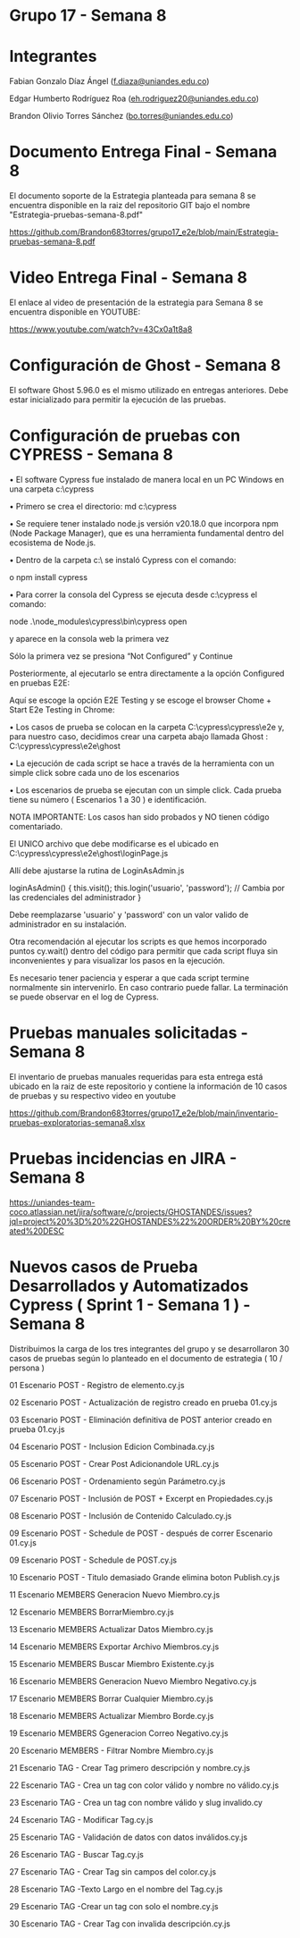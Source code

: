 # Grupo 17 - Semana 8

# Integrantes

Fabian Gonzalo Díaz Ángel (f.diaza@uniandes.edu.co)

Edgar Humberto Rodríguez Roa (eh.rodriguez20@uniandes.edu.co)

Brandon Olivio Torres Sánchez (bo.torres@uniandes.edu.co)

# Documento Entrega Final - Semana 8

El documento soporte de la Estrategia planteada para semana 8 se encuentra disponible en la raiz del repositorio GIT bajo el nombre "Estrategia-pruebas-semana-8.pdf"

https://github.com/Brandon683torres/grupo17_e2e/blob/main/Estrategia-pruebas-semana-8.pdf

# Video Entrega Final - Semana 8

El enlace al video de presentación de la estrategia para Semana 8 se encuentra disponible en YOUTUBE:

https://www.youtube.com/watch?v=43Cx0a1t8a8

# Configuración de Ghost - Semana 8

El software Ghost 5.96.0 es el mismo utilizado en entregas anteriores. Debe estar inicializado para permitir la ejecución de las pruebas.

# Configuración de pruebas con CYPRESS - Semana 8

•	El software Cypress fue instalado de manera local en un PC Windows en una carpeta c:\cypress

•	Primero se crea el directorio: md c:\cypress

•	Se requiere tener instalado node.js versión v20.18.0 que incorpora npm (Node Package Manager), que es una herramienta fundamental dentro del ecosistema de Node.js.

•	Dentro de la carpeta c:\ se instaló Cypress con el comando:

o	npm install cypress

•	Para correr la consola del Cypress se ejecuta desde c:\cypress el comando:

node  .\node_modules\cypress\bin\cypress open    

y aparece en la consola web la primera vez

Sólo la primera vez se presiona “Not Configured” y Continue

Posteriormente, al ejecutarlo se entra directamente a la opción Configured en pruebas E2E:

Aquí se escoge la opción E2E Testing y se escoge el browser Chome + Start E2e Testing in Chrome:

•	Los casos de prueba se colocan en la carpeta C:\cypress\cypress\e2e y, para nuestro caso, decidimos crear una carpeta abajo llamada Ghost : C:\cypress\cypress\e2e\ghost

•	La ejecución de cada script se hace a través de la herramienta con un simple click sobre cada uno de los escenarios

•	Los escenarios de prueba se ejecutan con un simple click. Cada prueba tiene su número ( Escenarios 1 a 30 ) e identificación.

NOTA IMPORTANTE: Los casos han sido probados y NO tienen código comentariado.

El UNICO archivo que debe modificarse es el ubicado en C:\cypress\cypress\e2e\ghost\loginPage.js

Allí debe ajustarse la rutina de LoginAsAdmin.js

  loginAsAdmin() {
    this.visit();
    this.login('usuario', 'password'); // Cambia por las credenciales del administrador
  }

Debe reemplazarse 'usuario' y 'password' con un valor valido de administrador en su instalación.

Otra recomendación al ejecutar los scripts es que hemos incorporado puntos cy.wait() dentro del código para permitir que cada script fluya sin inconvenientes y para visualizar los pasos en la ejecución.

Es necesario tener paciencia y esperar a que cada script termine normalmente sin intervenirlo. En caso contrario puede fallar. La terminación se puede observar en el log de Cypress.

# Pruebas manuales solicitadas - Semana 8
 
El inventario de pruebas manuales requeridas para esta entrega está ubicado en la raiz de este repositorio y contiene la información de 10 casos de pruebas y su respectivo video en youtube

https://github.com/Brandon683torres/grupo17_e2e/blob/main/inventario-pruebas-exploratorias-semana8.xlsx

# Pruebas incidencias en JIRA - Semana 8

https://uniandes-team-coco.atlassian.net/jira/software/c/projects/GHOSTANDES/issues?jql=project%20%3D%20%22GHOSTANDES%22%20ORDER%20BY%20created%20DESC

# Nuevos casos de Prueba Desarrollados y Automatizados Cypress ( Sprint 1 - Semana 1 ) - Semana 8

Distribuimos la carga de los tres integrantes del grupo y se desarrollaron 30 casos de pruebas según lo planteado en el documento de estrategia ( 10 / persona )

01 Escenario POST - Registro de elemento.cy.js

02 Escenario POST - Actualización de registro creado en prueba 01.cy.js

03 Escenario POST - Eliminación definitiva de POST anterior creado en prueba 01.cy.js

04 Escenario POST - Inclusion Edicion Combinada.cy.js

05 Escenario POST - Crear Post Adicionandole URL.cy.js

06 Escenario POST - Ordenamiento según Parámetro.cy.js

07 Escenario POST - Inclusión de POST + Excerpt en Propiedades.cy.js

08 Escenario POST - Inclusión de Contenido Calculado.cy.js

09 Escenario POST - Schedule de POST - después de correr Escenario 01.cy.js

09 Escenario POST - Schedule de POST.cy.js

10 Escenario POST - Titulo demasiado Grande elimina boton Publish.cy.js

11 Escenario MEMBERS  Generacion Nuevo Miembro.cy.js

12 Escenario MEMBERS BorrarMiembro.cy.js

13 Escenario MEMBERS Actualizar Datos Miembro.cy.js

14 Escenario MEMBERS  Exportar Archivo Miembros.cy.js

15 Escenario MEMBERS Buscar Miembro Existente.cy.js

16 Escenario MEMBERS Generacion Nuevo Miembro Negativo.cy.js

17 Escenario MEMBERS Borrar Cualquier Miembro.cy.js

18 Escenario MEMBERS  Actualizar Miembro Borde.cy.js

19 Escenario MEMBERS Ggeneracion Correo Negativo.cy.js

20 Escenario MEMBERS - Filtrar Nombre Miembro.cy.js

21 Escenario TAG - Crear Tag primero descripción y nombre.cy.js

22 Escenario TAG - Crea un tag con color válido y nombre no válido.cy.js

23 Escenario TAG - Crea un tag con nombre válido y slug invalido.cy

24 Escenario TAG - Modificar Tag.cy.js

25 Escenario TAG - Validación de datos con datos inválidos.cy.js

26 Escenario TAG - Buscar Tag.cy.js

27 Escenario TAG - Crear Tag sin campos del color.cy.js

28 Escenario TAG -Texto Largo en el nombre del Tag.cy.js

29 Escenario TAG -Crear un tag con solo el nombre.cy.js

30 Escenario TAG - Crear Tag con invalida descripción.cy.js








